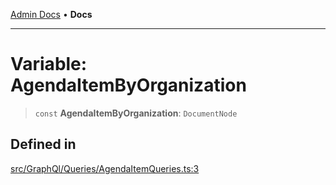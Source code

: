 [Admin Docs](/) • **Docs**

***

# Variable: AgendaItemByOrganization

> `const` **AgendaItemByOrganization**: `DocumentNode`

## Defined in

[src/GraphQl/Queries/AgendaItemQueries.ts:3](https://github.com/PalisadoesFoundation/talawa-admin/blob/main/src/GraphQl/Queries/AgendaItemQueries.ts#L3)
